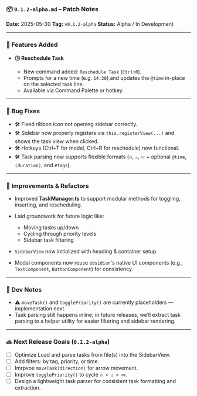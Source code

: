 ### 📦 `0.1.2-alpha.md` – Patch Notes

**Date:** 2025-05-30
**Tag:** `v0.1.2-alpha`
**Status:** Alpha / In Development

---

### 🚀 Features Added

* **🕒 Reschedule Task**

  * New command added: `Reschedule Task` (`Ctrl+R`).
  * Prompts for a new time (e.g. `14:30`) and updates the `@time` in-place on the selected task line.
  * Available via Command Palette or hotkey.

---

### 🐛 Bug Fixes

* 🛠️ Fixed ribbon icon not opening sidebar correctly.
* 🛠️ Sidebar now properly registers via `this.registerView(...)` and shows the task view when clicked.
* 🛠️ Hotkeys (Ctrl+T for modal, Ctrl+R for reschedule) now functional.
* 🛠️ Task parsing now supports flexible formats (`🔥`, `⚠`, `💤` + optional `@time`, `(duration)`, and `#tags`).

---

### 🧪 Improvements & Refactors

* Improved **TaskManager.ts** to support modular methods for toggling, inserting, and rescheduling.
* Laid groundwork for future logic like:

  * Moving tasks up/down
  * Cycling through priority levels
  * Sidebar task filtering
* `SidebarView` now initialized with heading & container setup.
* Modal components now reuse `obsidian`'s native UI components (e.g., `TextComponent`, `ButtonComponent`) for consistency.

---

### 🔧 Dev Notes

* ⚠ `moveTask()` and `togglePriority()` are currently placeholders — implementation next.
* Task parsing still happens inline; in future releases, we’ll extract task parsing to a helper utility for easier filtering and sidebar rendering.

---

### 🔜 Next Release Goals (`0.1.2-alpha`)

* [ ] Optimize Load and parse tasks from file(s) into the SidebarView.
* [ ] Add filters: by tag, priority, or time.
* [ ] Imrpvoe `moveTask(direction)` for arrow movement.
* [ ] Improve `togglePriority()` to cycle `🔥 > ⚠ > 💤`.
* [ ] Design a lightweight task parser for consistent task formatting and extraction.

